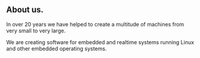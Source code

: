 ## About us.

In over 20 years we have helped to create a multitude of machines from very small to very large.

We are creating software for embedded and realtime systems running Linux and other embedded operating systems.
